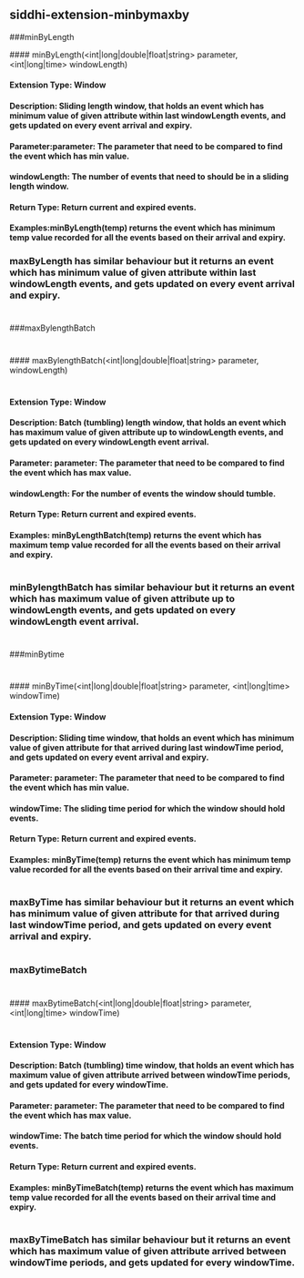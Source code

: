 ## siddhi-extension-minbymaxby

###minByLength

####<event> minByLength(<int|long|double|float|string> parameter, <int|long|time> windowLength)

####    Extension Type: Window
####    Description: Sliding length window, that holds an event which has minimum value of given attribute within last windowLength events, and gets updated on every event arrival and expiry.
####    Parameter:parameter:  The parameter that need to be compared to find the event which has min value.
####	      windowLength: The number of events that need to should be in a sliding length window.
####    Return Type: Return current and expired events.
####    Examples:minByLength(temp) returns the event which has minimum temp value recorded for all the events based on their arrival and expiry.
####
### maxByLength has similar behaviour but it returns an event which has minimum value of given attribute within last windowLength events, and gets updated on every event arrival and expiry.
#
###maxBylengthBatch
#
####<event> maxBylengthBatch(<int|long|double|float|string> parameter, <int> windowLength)
#
####    Extension Type: Window
####    Description: Batch (tumbling) length window, that holds an event which has maximum value of given attribute up to windowLength events, and gets updated on every windowLength event arrival.
####    Parameter:  parameter:  The parameter that need to be compared to find the event which has max value.
####		windowLength: For the number of events the window should tumble.
####    Return Type: Return current and expired events.
####   Examples: minByLengthBatch(temp) returns the event which has maximum temp value recorded for all the events based on their arrival and expiry.
#
### minBylengthBatch has similar behaviour but it returns an event which has maximum value of given attribute up to windowLength events, and gets updated on every windowLength event arrival.
#
###minBytime
#
#
####<event> minByTime(<int|long|double|float|string> parameter, <int|long|time> windowTime)
####    Extension Type: Window
####    Description: Sliding time window, that holds an event which has minimum value of given attribute for that arrived during last windowTime period, and gets updated on every event arrival and expiry.
####    Parameter:  parameter:  The parameter that need to be compared to find the event which has min value.
####		windowTime: The sliding time period for which the window should hold events.
####    Return Type: Return current and expired events.
####    Examples: minByTime(temp) returns the event which has minimum temp value recorded for all the events based on their arrival time and expiry.
#
### maxByTime has similar behaviour but it returns an event which has minimum value of given attribute for that arrived during last windowTime period, and gets updated on every event arrival and expiry.
#
### maxBytimeBatch
#
####<event> maxBytimeBatch(<int|long|double|float|string> parameter, <int|long|time> windowTime)
#
####   Extension Type: Window
####   Description: Batch (tumbling) time window, that holds an event which has maximum value of given attribute arrived between windowTime periods, and gets updated for every windowTime.
####    Parameter: parameter:  The parameter that need to be compared to find the event which has max value.
####	       windowTime: The batch time period for which the window should hold events.
####    Return Type: Return current and expired events.
####    Examples:  minByTimeBatch(temp) returns the event which has maximum temp value recorded for all the events based on their arrival time and expiry.
#
### maxByTimeBatch has similar behaviour but it returns an event which has maximum value of given attribute arrived between windowTime periods, and gets updated for every windowTime.
#
#
#
